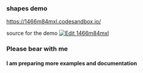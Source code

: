 ### shapes demo
https://1466m84mxl.codesandbox.io/

source for the demo 
[![Edit 1466m84mxl](https://codesandbox.io/static/img/play-codesandbox.svg)](https://codesandbox.io/s/1466m84mxl)

### Please bear with me


#### I am preparing more examples and documentation